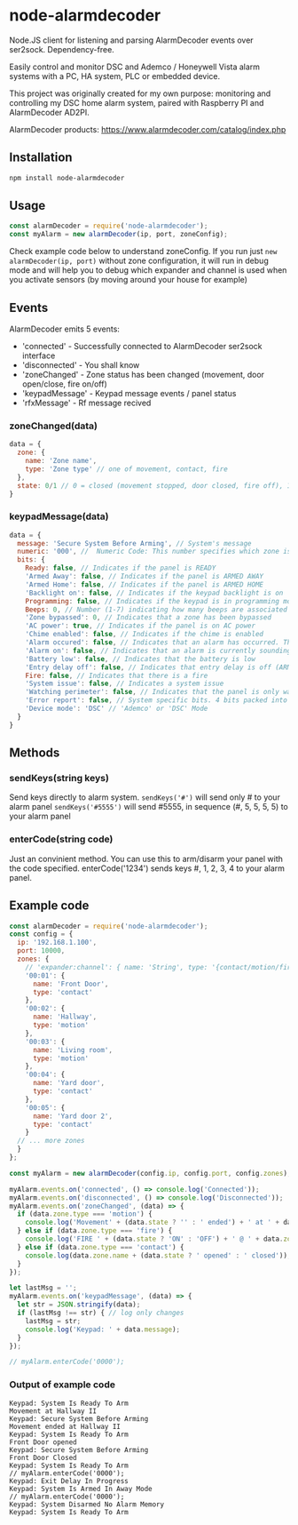 # node-alarmdecoder
Node.JS client for listening and parsing AlarmDecoder events over ser2sock. Dependency-free.

Easily control and monitor DSC and Ademco / Honeywell Vista alarm systems with a PC, HA system, PLC or embedded device.

This project was originally created for my own purpose: monitoring and controlling my DSC home alarm system, paired with Raspberry PI and AlarmDecoder AD2PI.

AlarmDecoder products:
https://www.alarmdecoder.com/catalog/index.php

Installation
------------
```bash
npm install node-alarmdecoder
```

Usage
-----
```javascript
const alarmDecoder = require('node-alarmdecoder');
const myAlarm = new alarmDecoder(ip, port, zoneConfig);
```
Check example code below to understand zoneConfig.
If you run just `new alarmDecoder(ip, port)` without zone configuration, it will run in debug mode
and will help you to debug which expander and channel is used when you activate sensors (by moving around your house for example)

## Events

AlarmDecoder emits 5 events:
* 'connected' - Successfully connected to AlarmDecoder ser2sock interface
* 'disconnected' - You shall know
* 'zoneChanged' - Zone status has been changed (movement, door open/close, fire on/off)
* 'keypadMessage' - Keypad message events / panel status
* 'rfxMessage' - Rf message recived 
### zoneChanged(data)
```javascript
data = {
  zone: {
    name: 'Zone name',
    type: 'Zone type' // one of movement, contact, fire
  },
  state: 0/1 // 0 = closed (movement stopped, door closed, fire off), 1 = opened (movement began, door opened, fire on)
}
```

### keypadMessage(data)
```javascript
data = {
  message: 'Secure System Before Arming', // System's message
  numeric: '000', //  Numeric Code: This number specifies which zone is affected by the message. For example, if this message is for CHECK ZONE 22 then the numeric code would be 022. Most of the time this is zero-padded base10, but there are rare occurrences where this may be base16, such as ECP bus failures.
  bits: {
    Ready: false, // Indicates if the panel is READY
    'Armed Away': false, // Indicates if the panel is ARMED AWAY
    'Armed Home': false, // Indicates if the panel is ARMED HOME
    'Backlight on': false, // Indicates if the keypad backlight is on
    Programming: false, // Indicates if the keypad is in programming mode
    Beeps: 0, // Number (1-7) indicating how many beeps are associated with the message
    'Zone bypassed': 0, // Indicates that a zone has been bypassed
    'AC power': true, // Indicates if the panel is on AC power
    'Chime enabled': false, // Indicates if the chime is enabled
    'Alarm occured': false, // Indicates that an alarm has occurred. This is sticky and will be cleared after a second disarm.
    'Alarm on': false, // Indicates that an alarm is currently sounding. This is cleared after the first disarm.
    'Battery low': false, // Indicates that the battery is low
    'Entry delay off': false, // Indicates that entry delay is off (ARMED INSTANT/MAX)
    Fire: false, // Indicates that there is a fire
    'System issue': false, // Indicates a system issue
    'Watching perimeter': false, // Indicates that the panel is only watching the perimeter (ARMED STAY/NIGHT)
    'Error report': false, // System specific bits. 4 bits packed into a HEX Nibble [0-9,A-F]
    'Device mode': 'DSC' // 'Ademco' or 'DSC' Mode
  }
}
```

## Methods

### sendKeys(string keys)
Send keys directly to alarm system.
`sendKeys('#')` will send only # to your alarm panel
`sendKeys('#5555')` will send #5555, in sequence (#, 5, 5, 5, 5) to your alarm panel

### enterCode(string code)
Just an convinient method.
You can use this to arm/disarm your panel with the code specified. enterCode('1234') sends keys #, 1, 2, 3, 4 to your alarm panel.

## Example code
```javascript
const alarmDecoder = require('node-alarmdecoder');
const config = {
  ip: '192.168.1.100',
  port: 10000,
  zones: {
    // 'expander:channel': { name: 'String', type: '{contact/motion/fire}' }
    '00:01': {
      name: 'Front Door',
      type: 'contact'
    },
    '00:02': {
      name: 'Hallway',
      type: 'motion'
    },
    '00:03': {
      name: 'Living room',
      type: 'motion'
    },
    '00:04': {
      name: 'Yard door',
      type: 'contact'
    },
    '00:05': {
      name: 'Yard door 2',
      type: 'contact'
    }
  // ... more zones
  }
};

const myAlarm = new alarmDecoder(config.ip, config.port, config.zones);

myAlarm.events.on('connected', () => console.log('Connected'));
myAlarm.events.on('disconnected', () => console.log('Disconnected'));
myAlarm.events.on('zoneChanged', (data) => {
  if (data.zone.type === 'motion') {
    console.log('Movement' + (data.state ? '' : ' ended') + ' at ' + data.zone.name);
  } else if (data.zone.type === 'fire') {
    console.log('FIRE ' + (data.state ? 'ON' : 'OFF') + ' @ ' + data.zone.name);
  } else if (data.zone.type === 'contact') {
    console.log(data.zone.name + (data.state ? ' opened' : ' closed'));
  }
});

let lastMsg = '';
myAlarm.events.on('keypadMessage', (data) => {
  let str = JSON.stringify(data);
  if (lastMsg !== str) { // log only changes
    lastMsg = str;
    console.log('Keypad: ' + data.message);
  }
});

// myAlarm.enterCode('0000');
```
### Output of example code
```
Keypad: System Is Ready To Arm
Movement at Hallway II
Keypad: Secure System Before Arming
Movement ended at Hallway II
Keypad: System Is Ready To Arm
Front Door opened
Keypad: Secure System Before Arming
Front Door Closed
Keypad: System Is Ready To Arm
// myAlarm.enterCode('0000');
Keypad: Exit Delay In Progress
Keypad: System Is Armed In Away Mode
// myAlarm.enterCode('0000');
Keypad: System Disarmed No Alarm Memory
Keypad: System Is Ready To Arm
```
